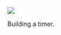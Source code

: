 ![](https://db-feed.s3.us-east-1.amazonaws.com/next-s3-uploads/4afc9b8d-4c7a-4869-b093-5d60ca448cb6/20230807_18h51m57s_grim.png)

Building a timer.